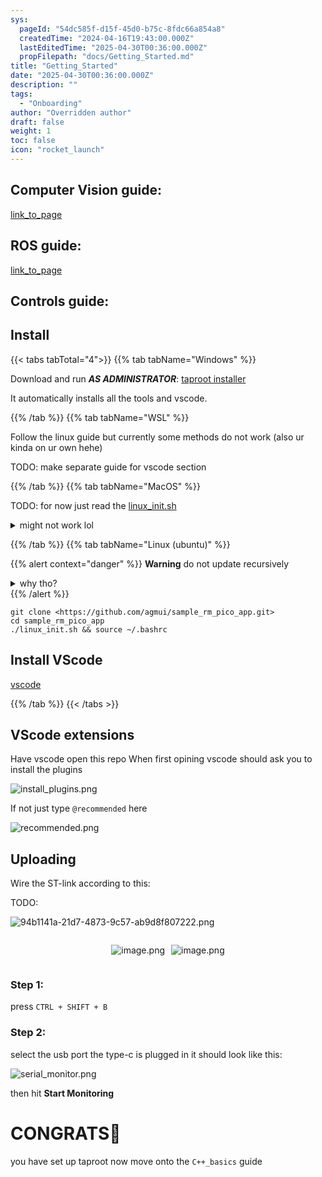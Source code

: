 ```yaml
---
sys:
  pageId: "54dc585f-d15f-45d0-b75c-8fdc66a854a8"
  createdTime: "2024-04-16T19:43:00.000Z"
  lastEditedTime: "2025-04-30T00:36:00.000Z"
  propFilepath: "docs/Getting_Started.md"
title: "Getting_Started"
date: "2025-04-30T00:36:00.000Z"
description: ""
tags:
  - "Onboarding"
author: "Overridden author"
draft: false
weight: 1
toc: false
icon: "rocket_launch"
---
```


## Computer Vision guide:

[link_to_page](86d45bc0-388b-4d26-8848-44f255f73d0e)

## ROS guide:

[link_to_page](3c76c1de-ec8f-46d6-8b0a-294005edc2d5)

## Controls guide:

## Install

{{< tabs tabTotal="4">}}
{{% tab tabName="Windows" %}}

Download and run _**AS ADMINISTRATOR**_: [taproot installer](https://github.com/Thornbots/TeachingFreshies/releases/tag/1.0)

It automatically installs all the tools and vscode.

{{% /tab %}}
{{% tab tabName="WSL" %}}

Follow the linux guide but currently some methods do not work (also ur kinda on ur own hehe)

TODO: make separate guide for vscode section

{{% /tab %}}
{{% tab tabName="MacOS" %}}

TODO: for now just read the [linux_init.sh](https://github.com/agmui/sample_rm_pico_app/blob/main/linux_init.sh)

<details>
<summary>might not work lol</summary>

`brew install libusb pkg-config`

Next install: [vscode](https://code.visualstudio.com/Download)

</details>

{{% /tab %}}
{{% tab tabName="Linux (ubuntu)" %}}

{{% alert context="danger" %}}
**Warning** do not update recursively
<details>
<summary>why tho?</summary>
There are some submodules that may go on for a while (like tinyusb) and I highly
recommend you don't need to get them.
If you want to see what submodules I update just look in `linux_init.sh`
</details>
{{% /alert %}}

```shell
git clone <https://github.com/agmui/sample_rm_pico_app.git>
cd sample_rm_pico_app
./linux_init.sh && source ~/.bashrc
```

## Install VScode

[vscode](https://code.visualstudio.com/Download)

{{% /tab %}}
{{< /tabs >}}

## VScode extensions

Have vscode open this repo
When first opining vscode should ask you to install the plugins

![install_plugins.png](https://prod-files-secure.s3.us-west-2.amazonaws.com/d518164a-d88e-44d1-a4ee-3adb3bd8bce0/89bd30f0-1825-4e77-867b-0a41ce370880/install_plugins.png?X-Amz-Algorithm=AWS4-HMAC-SHA256&X-Amz-Content-Sha256=UNSIGNED-PAYLOAD&X-Amz-Credential=ASIAZI2LB466SPEMGLQQ%2F20250803%2Fus-west-2%2Fs3%2Faws4_request&X-Amz-Date=20250803T051843Z&X-Amz-Expires=3600&X-Amz-Security-Token=IQoJb3JpZ2luX2VjEOv%2F%2F%2F%2F%2F%2F%2F%2F%2F%2FwEaCXVzLXdlc3QtMiJGMEQCIG%2Bld4vOx3luQzJ2OLkLdtGTXCZFYQmhU7XJdX%2BcPqKLAiAHQyihr1sewoGA%2BD8pZ50RMWkK7WEKm9aLr%2FkuMeJMRir%2FAwgkEAAaDDYzNzQyMzE4MzgwNSIM80yXp9ZOdrPV%2BLeIKtwDKFdQPzWOJ7b2EHJT17ddGt16YEu0LqqLHWg9Cld7q27L2kcadtivsP6gcfX9kc8Bt0g7jcIeE0FtI1nIXH5oTfWuXm5Mmjvz5HRsJ9t8f5ngkgOit%2BXVhXGhYKLx6YaFfZfNpmxn06UPGaWYN1qxwF8UZwz2fxI9rBrNjllyPW6J3sGb2QA0rzLxFyCKICx9FNnpbV3mR8MepGv%2FVbsd9%2BpZ0S3J9qagaB0KFxgxxliqg27UCfp1NnG7SZQIUy4OYr8YaLZTQ6maQUPVUHBsScfV0W1AZ0cZi9CXekg8a9vq6bwVcA8D%2FPE%2FzuqUN6lb8Lh0ZiCosyrUZWxlWUKw4o5azW1cx2pOu2qXOewoevYMe3nzvRhlIn2lSLNIlZHU95FbN4i3UL9tKGhT6Ri9EBXw7eqsVWLSEwIA9fo9zSatDlNzx4LHQ%2BwDHEGcs6t8TpslMgPND1OQjsOGiM7%2FYX4ZeM6yJdrbGLVTBgdb8ua5lkRv4f4mUEMh3y2nhc6Z%2FwB8RiXi1%2FziteM3u8VIWO%2Fm9NJta0LH1AzflwUtpRuwpxKi%2BlunJVF%2BeVlWCrLHS5ub0YW5qt0fUtuPbUUszExS1VSZXVvnUe6Mt87lDIqtSSAqVtX4qPLYmTgw75%2B7xAY6pgGyXw1HrEdUUH1qPEm1Vo7%2BK3jeg%2FiEu7sWz6P5VJSUXd%2B7O1HyyW%2BCchWB0ztGu6EleQj0KZEDtIw0JXHUU0eezUBg0D99C%2BzBCO1v4n%2F9K%2B9oidB9pFh7f8UhCIDxDbyjaGh%2BeeINpttCxMTVtc%2Fi2RUQo2ZnlxM%2Bdyd9mGnQWk6W0NPo9E3hOCdBjuMaAjKKcj0Pguw6glZ6QU76hMp3zFBnhxnb&X-Amz-Signature=1e357d59a18815ff0fc17c5a2e9339cf9c2d3c55a5f43169c20b5a305cfc28da&X-Amz-SignedHeaders=host&x-amz-checksum-mode=ENABLED&x-id=GetObject)

If not just type `@recommended` here  

![recommended.png](https://prod-files-secure.s3.us-west-2.amazonaws.com/d518164a-d88e-44d1-a4ee-3adb3bd8bce0/61e661e9-5d85-4dfc-be0d-8d2097a5e793/recommended.png?X-Amz-Algorithm=AWS4-HMAC-SHA256&X-Amz-Content-Sha256=UNSIGNED-PAYLOAD&X-Amz-Credential=ASIAZI2LB466SPEMGLQQ%2F20250803%2Fus-west-2%2Fs3%2Faws4_request&X-Amz-Date=20250803T051843Z&X-Amz-Expires=3600&X-Amz-Security-Token=IQoJb3JpZ2luX2VjEOv%2F%2F%2F%2F%2F%2F%2F%2F%2F%2FwEaCXVzLXdlc3QtMiJGMEQCIG%2Bld4vOx3luQzJ2OLkLdtGTXCZFYQmhU7XJdX%2BcPqKLAiAHQyihr1sewoGA%2BD8pZ50RMWkK7WEKm9aLr%2FkuMeJMRir%2FAwgkEAAaDDYzNzQyMzE4MzgwNSIM80yXp9ZOdrPV%2BLeIKtwDKFdQPzWOJ7b2EHJT17ddGt16YEu0LqqLHWg9Cld7q27L2kcadtivsP6gcfX9kc8Bt0g7jcIeE0FtI1nIXH5oTfWuXm5Mmjvz5HRsJ9t8f5ngkgOit%2BXVhXGhYKLx6YaFfZfNpmxn06UPGaWYN1qxwF8UZwz2fxI9rBrNjllyPW6J3sGb2QA0rzLxFyCKICx9FNnpbV3mR8MepGv%2FVbsd9%2BpZ0S3J9qagaB0KFxgxxliqg27UCfp1NnG7SZQIUy4OYr8YaLZTQ6maQUPVUHBsScfV0W1AZ0cZi9CXekg8a9vq6bwVcA8D%2FPE%2FzuqUN6lb8Lh0ZiCosyrUZWxlWUKw4o5azW1cx2pOu2qXOewoevYMe3nzvRhlIn2lSLNIlZHU95FbN4i3UL9tKGhT6Ri9EBXw7eqsVWLSEwIA9fo9zSatDlNzx4LHQ%2BwDHEGcs6t8TpslMgPND1OQjsOGiM7%2FYX4ZeM6yJdrbGLVTBgdb8ua5lkRv4f4mUEMh3y2nhc6Z%2FwB8RiXi1%2FziteM3u8VIWO%2Fm9NJta0LH1AzflwUtpRuwpxKi%2BlunJVF%2BeVlWCrLHS5ub0YW5qt0fUtuPbUUszExS1VSZXVvnUe6Mt87lDIqtSSAqVtX4qPLYmTgw75%2B7xAY6pgGyXw1HrEdUUH1qPEm1Vo7%2BK3jeg%2FiEu7sWz6P5VJSUXd%2B7O1HyyW%2BCchWB0ztGu6EleQj0KZEDtIw0JXHUU0eezUBg0D99C%2BzBCO1v4n%2F9K%2B9oidB9pFh7f8UhCIDxDbyjaGh%2BeeINpttCxMTVtc%2Fi2RUQo2ZnlxM%2Bdyd9mGnQWk6W0NPo9E3hOCdBjuMaAjKKcj0Pguw6glZ6QU76hMp3zFBnhxnb&X-Amz-Signature=120c4aaff5ce6da3013cb0d39dfb32f5578239e9785a913c10f6cfc27b38cbe1&X-Amz-SignedHeaders=host&x-amz-checksum-mode=ENABLED&x-id=GetObject)

## Uploading

Wire the ST-link according to this:

TODO:

![94b1141a-21d7-4873-9c57-ab9d8f807222.png](https://prod-files-secure.s3.us-west-2.amazonaws.com/d518164a-d88e-44d1-a4ee-3adb3bd8bce0/e5fad17d-ab82-4300-9f4c-505ab4b1202c/94b1141a-21d7-4873-9c57-ab9d8f807222.png?X-Amz-Algorithm=AWS4-HMAC-SHA256&X-Amz-Content-Sha256=UNSIGNED-PAYLOAD&X-Amz-Credential=ASIAZI2LB466SPEMGLQQ%2F20250803%2Fus-west-2%2Fs3%2Faws4_request&X-Amz-Date=20250803T051843Z&X-Amz-Expires=3600&X-Amz-Security-Token=IQoJb3JpZ2luX2VjEOv%2F%2F%2F%2F%2F%2F%2F%2F%2F%2FwEaCXVzLXdlc3QtMiJGMEQCIG%2Bld4vOx3luQzJ2OLkLdtGTXCZFYQmhU7XJdX%2BcPqKLAiAHQyihr1sewoGA%2BD8pZ50RMWkK7WEKm9aLr%2FkuMeJMRir%2FAwgkEAAaDDYzNzQyMzE4MzgwNSIM80yXp9ZOdrPV%2BLeIKtwDKFdQPzWOJ7b2EHJT17ddGt16YEu0LqqLHWg9Cld7q27L2kcadtivsP6gcfX9kc8Bt0g7jcIeE0FtI1nIXH5oTfWuXm5Mmjvz5HRsJ9t8f5ngkgOit%2BXVhXGhYKLx6YaFfZfNpmxn06UPGaWYN1qxwF8UZwz2fxI9rBrNjllyPW6J3sGb2QA0rzLxFyCKICx9FNnpbV3mR8MepGv%2FVbsd9%2BpZ0S3J9qagaB0KFxgxxliqg27UCfp1NnG7SZQIUy4OYr8YaLZTQ6maQUPVUHBsScfV0W1AZ0cZi9CXekg8a9vq6bwVcA8D%2FPE%2FzuqUN6lb8Lh0ZiCosyrUZWxlWUKw4o5azW1cx2pOu2qXOewoevYMe3nzvRhlIn2lSLNIlZHU95FbN4i3UL9tKGhT6Ri9EBXw7eqsVWLSEwIA9fo9zSatDlNzx4LHQ%2BwDHEGcs6t8TpslMgPND1OQjsOGiM7%2FYX4ZeM6yJdrbGLVTBgdb8ua5lkRv4f4mUEMh3y2nhc6Z%2FwB8RiXi1%2FziteM3u8VIWO%2Fm9NJta0LH1AzflwUtpRuwpxKi%2BlunJVF%2BeVlWCrLHS5ub0YW5qt0fUtuPbUUszExS1VSZXVvnUe6Mt87lDIqtSSAqVtX4qPLYmTgw75%2B7xAY6pgGyXw1HrEdUUH1qPEm1Vo7%2BK3jeg%2FiEu7sWz6P5VJSUXd%2B7O1HyyW%2BCchWB0ztGu6EleQj0KZEDtIw0JXHUU0eezUBg0D99C%2BzBCO1v4n%2F9K%2B9oidB9pFh7f8UhCIDxDbyjaGh%2BeeINpttCxMTVtc%2Fi2RUQo2ZnlxM%2Bdyd9mGnQWk6W0NPo9E3hOCdBjuMaAjKKcj0Pguw6glZ6QU76hMp3zFBnhxnb&X-Amz-Signature=d181b867f0ffd3b42e77d885d882a2da0a56153d46d67a880725a51302f3f2be&X-Amz-SignedHeaders=host&x-amz-checksum-mode=ENABLED&x-id=GetObject)

<div style="display: flex;flex-direction: row; column-gap:10px; max-width: 630px;justify-content: center;">
<div>

![image.png](https://prod-files-secure.s3.us-west-2.amazonaws.com/d518164a-d88e-44d1-a4ee-3adb3bd8bce0/210ecb78-1116-4d7b-b9b7-2292f66fa2c2/image.png?X-Amz-Algorithm=AWS4-HMAC-SHA256&X-Amz-Content-Sha256=UNSIGNED-PAYLOAD&X-Amz-Credential=ASIAZI2LB466QMU7OEW2%2F20250803%2Fus-west-2%2Fs3%2Faws4_request&X-Amz-Date=20250803T051845Z&X-Amz-Expires=3600&X-Amz-Security-Token=IQoJb3JpZ2luX2VjEOv%2F%2F%2F%2F%2F%2F%2F%2F%2F%2FwEaCXVzLXdlc3QtMiJHMEUCIEHtEfzZvwwpkd4qAmF9PbTbGK6NFYuclAfusvGMs9qXAiEAijxFSGSxq100yeE7xApMxVbGo%2FfenddHUUlrEvzvquUq%2FwMIJBAAGgw2Mzc0MjMxODM4MDUiDEExmr8zkYBRjyqL%2FCrcA94UsQQ%2Bu%2BeKopTUgO%2BTx6gSaJIYtfYQJpA2r0bJWBI3bkJ%2BXaWMQycWEBwwNpU02XCfa1zz98mHsLD7YukWeEQfvS77Hu4QxE%2FaHe8%2FJ2rdio8VSf7%2BZ%2FLwnbZQFF%2BFTPXoCtewIo84OhEo06sZFtl%2Bc2q7%2FowGMH9OifRwRneAqaRPQNA2O1A8P4LX7U55Gmi03I5K9yGvKGLu11pE4%2BX2H3ayN34niAaartSpYCaU2ZUC2mBHHwWy%2FL8CVLS365e5f0cWUsWM72vU3k5erQYkqKOUL2M%2FV4gEK9LZW3xoVK2jERLTz6LniJ%2FW0QABFhuS2N1SIpYAD4LBCEj4x3kaJXEWuoWot2FHMBFmkTIXzrs10toBrqIoRUH1HjrE7qbUnloZW35BnswVfWILsZZ017Bunfq4xPulrv3JqORnZwYXZdpgAUy32ym7sIww2rK00Mpsd%2B7CPmgfOa19tHAOvw0Nsh9eOv4q3mzINTeWrksx3Vr6rvfSjBsDEAqJYR1fTpI8wCiRqY97ErnNpHIWHd%2B%2FVj9q8ZF0l0g1r9GvS738Jroc2hQ92UW%2Bhrc%2Fmk5g86pErbg17GuzOJ5wqdhi9x3CSNVxhr5BasforpqltK3dScJsKwvufAU7MIecu8QGOqUBvYyCxNHEOxid%2FQ9OtnkEPS0a%2BGEJL80v17FfuVVWB%2BZ1SnRgplGeGOXfk6NX3R7L3VznsWddwHFjJ8w%2FL6fKrFWF5bBGEW3evLj8dlS8wVKavlrH0bmrQsiVMdZC5J4Y6kfGTXJDpMKWyu2xVMozvDAM7%2F%2Flk%2BXUMUv5szg16nadsLtUIdXb6UPck%2F0j3avFRxJySlzwiARyXBp1rVZwO1FYUn6C&X-Amz-Signature=bdf01bc088a6c8f17c26fe1e8986a2c2569bd0b348d1a45e46cdf951715a12cc&X-Amz-SignedHeaders=host&x-amz-checksum-mode=ENABLED&x-id=GetObject)

</div>
<div>

![image.png](https://prod-files-secure.s3.us-west-2.amazonaws.com/d518164a-d88e-44d1-a4ee-3adb3bd8bce0/33a0fd0f-8ca6-4a86-8e09-26e95ded1fff/image.png?X-Amz-Algorithm=AWS4-HMAC-SHA256&X-Amz-Content-Sha256=UNSIGNED-PAYLOAD&X-Amz-Credential=ASIAZI2LB466U6ZOV4B7%2F20250803%2Fus-west-2%2Fs3%2Faws4_request&X-Amz-Date=20250803T051845Z&X-Amz-Expires=3600&X-Amz-Security-Token=IQoJb3JpZ2luX2VjEOv%2F%2F%2F%2F%2F%2F%2F%2F%2F%2FwEaCXVzLXdlc3QtMiJGMEQCIFiCa3W4Eiwt3Whgp3s7VFiniFUSi3%2FhcefTmr%2Bybg4yAiAfkvS%2FuIcpwlFZWhmbMpI8A7QiXyw3r%2Fk80lAoVx%2Fo6Cr%2FAwgkEAAaDDYzNzQyMzE4MzgwNSIMLUggHL86QPC6KePcKtwDYiI60XPmV%2FgR%2FmgqW0fjEALlqFuZjvFSES9Fxlln2vMlC%2BgTljdHmFTJVkt%2BHgmXyRy5IXWiYh0qlRgIt6nYVkdfgLOFDy1Etu54od8YdQ8jlJ5BYTn3SowzX%2Fut3QylwDSHFNa9KWSU4wbTRX2tcOseWDm3OnJbK0KtgjxO6LeC9tOnf%2BdaU2Ee3L8qfiKqdsqSIotA0jtNBCdQN%2F9gjGx46zr8EgnjXRTZFxLXJGT6ej813KC%2FD%2BIlgjupNZemy16X%2F5Ff5oIQX1ZGM9f3mi%2FLKS0q%2Bmwv7f29kTjyf%2F1Po3xIzmfYSs2mhtqWB3eJHMeBlbp1lc5qXICFHiDivZYrqNFZ%2B7sY3zCjts%2BYh%2BW4BrkkG%2BrYOMZzB9F4h%2FHcBtnw6wRZ5ZzuWniqA5EXl16xSDj%2BiawVy3CRDxHhWR2ZNwJZQtyeC%2FXN1iE22%2FKAy92SjX1TaicT0rAJ4rCjsDJZpHoq9PfYkA0GeLtkyZ0ToKCbmn1tja6k2pFDecqeje3KteE3bGw0ZlI53VUUsiUKgBzZA8ighwzRGnAVBZyRCSXl2pFyMe112Wg7TvpoZ0SbAVpMvDUeFuNCaakcIRRF5ZxJkopJl50G%2FrttjrOV%2Ft7Ek0pQ6wFvqGUwtqG7xAY6pgFmFkzuKptkw%2BFiqCf2tkOyqGs15REixfI9FBVjojF8QEpiL25uT4ch9mbwmI%2FCC7gZgOKdzpSsbboNrXIvspbF%2FDHOQw%2FJjIeMToblue0%2FKqD%2FBGeIsY2Xkno%2BrQBCAmhb19sDYIPXAODfoIp3T%2BLbN548Zv3Ok1yvzNUGlfFQFEYFwBOAp9i6Rx4x9O6k%2BOr13S5IOEj44Lq7CVMkLUCJiioSaxLf&X-Amz-Signature=946f4468cdba2604be0994e0245f8c772385b42fcf504362012c93f78c88a684&X-Amz-SignedHeaders=host&x-amz-checksum-mode=ENABLED&x-id=GetObject)

</div>
</div>

### Step 1:

press `CTRL + SHIFT + B`

### Step 2:

select the usb port the type-c is plugged in it should look like this:

![serial_monitor.png](https://prod-files-secure.s3.us-west-2.amazonaws.com/d518164a-d88e-44d1-a4ee-3adb3bd8bce0/f03f4774-05d4-4393-b6a0-d5efb6d315ab/serial_monitor.png?X-Amz-Algorithm=AWS4-HMAC-SHA256&X-Amz-Content-Sha256=UNSIGNED-PAYLOAD&X-Amz-Credential=ASIAZI2LB466SPEMGLQQ%2F20250803%2Fus-west-2%2Fs3%2Faws4_request&X-Amz-Date=20250803T051843Z&X-Amz-Expires=3600&X-Amz-Security-Token=IQoJb3JpZ2luX2VjEOv%2F%2F%2F%2F%2F%2F%2F%2F%2F%2FwEaCXVzLXdlc3QtMiJGMEQCIG%2Bld4vOx3luQzJ2OLkLdtGTXCZFYQmhU7XJdX%2BcPqKLAiAHQyihr1sewoGA%2BD8pZ50RMWkK7WEKm9aLr%2FkuMeJMRir%2FAwgkEAAaDDYzNzQyMzE4MzgwNSIM80yXp9ZOdrPV%2BLeIKtwDKFdQPzWOJ7b2EHJT17ddGt16YEu0LqqLHWg9Cld7q27L2kcadtivsP6gcfX9kc8Bt0g7jcIeE0FtI1nIXH5oTfWuXm5Mmjvz5HRsJ9t8f5ngkgOit%2BXVhXGhYKLx6YaFfZfNpmxn06UPGaWYN1qxwF8UZwz2fxI9rBrNjllyPW6J3sGb2QA0rzLxFyCKICx9FNnpbV3mR8MepGv%2FVbsd9%2BpZ0S3J9qagaB0KFxgxxliqg27UCfp1NnG7SZQIUy4OYr8YaLZTQ6maQUPVUHBsScfV0W1AZ0cZi9CXekg8a9vq6bwVcA8D%2FPE%2FzuqUN6lb8Lh0ZiCosyrUZWxlWUKw4o5azW1cx2pOu2qXOewoevYMe3nzvRhlIn2lSLNIlZHU95FbN4i3UL9tKGhT6Ri9EBXw7eqsVWLSEwIA9fo9zSatDlNzx4LHQ%2BwDHEGcs6t8TpslMgPND1OQjsOGiM7%2FYX4ZeM6yJdrbGLVTBgdb8ua5lkRv4f4mUEMh3y2nhc6Z%2FwB8RiXi1%2FziteM3u8VIWO%2Fm9NJta0LH1AzflwUtpRuwpxKi%2BlunJVF%2BeVlWCrLHS5ub0YW5qt0fUtuPbUUszExS1VSZXVvnUe6Mt87lDIqtSSAqVtX4qPLYmTgw75%2B7xAY6pgGyXw1HrEdUUH1qPEm1Vo7%2BK3jeg%2FiEu7sWz6P5VJSUXd%2B7O1HyyW%2BCchWB0ztGu6EleQj0KZEDtIw0JXHUU0eezUBg0D99C%2BzBCO1v4n%2F9K%2B9oidB9pFh7f8UhCIDxDbyjaGh%2BeeINpttCxMTVtc%2Fi2RUQo2ZnlxM%2Bdyd9mGnQWk6W0NPo9E3hOCdBjuMaAjKKcj0Pguw6glZ6QU76hMp3zFBnhxnb&X-Amz-Signature=8d37d64b4832305c4c8791c187382cb7ce7e147bb47ad8c5945a49c242d7194e&X-Amz-SignedHeaders=host&x-amz-checksum-mode=ENABLED&x-id=GetObject)

then hit **Start Monitoring**

# CONGRATS🎉

you have set up taproot now move onto the `C++_basics` guide
